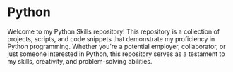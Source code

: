 # Python
Welcome to my Python Skills repository! This repository is a collection of projects, scripts, and code snippets that demonstrate my proficiency in Python programming. Whether you're a potential employer, collaborator, or just someone interested in Python, this repository serves as a testament to my skills, creativity, and problem-solving abilities.
